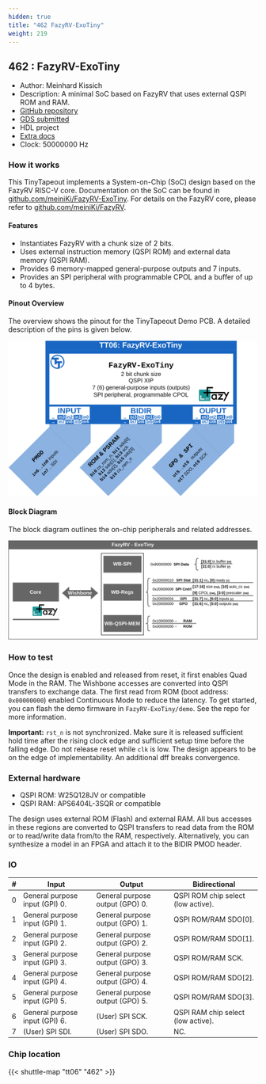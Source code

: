 ```yaml
---
hidden: true
title: "462 FazyRV-ExoTiny"
weight: 219
---
```


## 462 : FazyRV-ExoTiny

* Author: Meinhard Kissich
* Description: A minimal SoC based on FazyRV that uses external QSPI ROM and RAM.
* [GitHub repository](https://github.com/meiniKi/tt06-FazyRV-ExoTiny)
* [GDS submitted](https://github.com/meiniKi/tt06-FazyRV-ExoTiny/actions/runs/8649098045)
* HDL project
* [Extra docs]()
* Clock: 50000000 Hz

<!---

This file is used to generate your project datasheet. Please fill in the information below and delete any unused
sections.

You can also include images in this folder and reference them in the markdown. Each image must be less than
512 kb in size, and the combined size of all images must be less than 1 MB.
-->


### How it works

This TinyTapeout implements a System-on-Chip (SoC) design based on the FazyRV RISC-V core. Documentation on the SoC can be found in [github.com/meiniKi/FazyRV-ExoTiny](https://github.com/meiniKi/FazyRV-ExoTiny). For details on the FazyRV core, please refer to [github.com/meiniKi/FazyRV](https://github.com/meiniKi/FazyRV).

#### Features

* Instantiates FazyRV with a chunk size of 2 bits.
* Uses external instruction memory (QSPI ROM) and external data memory (QSPI RAM).
* Provides 6 memory-mapped general-purpose outputs and  7 inputs.
* Provides an SPI peripheral with programmable CPOL and a buffer of up to 4 bytes.

#### Pinout Overview

The overview shows the pinout for the TinyTapeout Demo PCB. A detailed description of the pins is given below.

![Pinout overview](images/tt06_overview.png)

#### Block Diagram

The block diagram outlines the on-chip peripherals and related addresses.

![Block diagram](images/exotiny.png)

### How to test

Once the design is enabled and released from reset, it first enables Quad Mode in the RAM. The Wishbone accesses are converted into QSPI transfers to exchange data. The first read from ROM (boot address: `0x00000000`) enabled Continuous Mode to reduce the latency. To get started, you can flash the demo firmware in `FazyRV-ExoTiny/demo`. See the repo for more information.

**Important:** `rst_n` is not synchronized. Make sure it is released sufficient hold time after the rising clock edge and sufficient setup time before the falling edge. Do not release reset while `clk` is low. The design appears to be on the edge of implementability. An additional dff breaks convergence.

### External hardware

* QSPI ROM: W25Q128JV or compatible
* QSPI RAM: APS6404L-3SQR or compatible

The design uses external ROM (Flash) and external RAM. All bus accesses in these regions are converted to QSPI transfers to read data from the ROM or to read/write data from/to the RAM, respectively. Alternatively, you can synthesize a model in an FPGA and attach it to the BIDIR PMOD header.


### IO

| #             | Input    | Output   | Bidirectional   |
| ------------- | -------- | -------- | --------------- |
| 0 | General purpose input (GPI) 0.  | General purpose output (GPO) 0.  | QSPI ROM chip select (low active).        |
| 1 | General purpose input (GPI) 1.  | General purpose output (GPO) 1.  | QSPI ROM/RAM SDO[0].        |
| 2 | General purpose input (GPI) 2.  | General purpose output (GPO) 2.  | QSPI ROM/RAM SDO[1].        |
| 3 | General purpose input (GPI) 3.  | General purpose output (GPO) 3.  | QSPI ROM/RAM SCK.        |
| 4 | General purpose input (GPI) 4.  | General purpose output (GPO) 4.  | QSPI ROM/RAM SDO[2].        |
| 5 | General purpose input (GPI) 5.  | General purpose output (GPO) 5.  | QSPI ROM/RAM SDO[3].        |
| 6 | General purpose input (GPI) 6.  | (User) SPI SCK.  | QSPI RAM chip select (low active).        |
| 7 | (User) SPI SDI.  | (User) SPI SDO.  | NC.        |


### Chip location

{{< shuttle-map "tt06" "462" >}}
